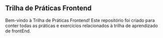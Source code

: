 ## Trilha de Práticas Frontend
Bem-vindo à Trilha de Práticas Frontend! Este repositório foi criado para conter todas as práticas e exercícios relacionados à trilha de aprendizado de frontEnd.
